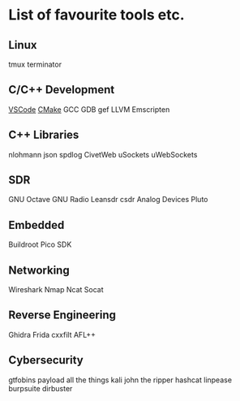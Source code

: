 # List of favourite tools etc.

## Linux
tmux
terminator

## C/C++ Development
[VSCode](https://code.visualstudio.com/) 
[CMake](https://cmake.org/)
GCC
GDB
gef
LLVM
Emscripten


## C++ Libraries
nlohmann json
spdlog
CivetWeb
uSockets
uWebSockets



## SDR
GNU Octave
GNU Radio
Leansdr
csdr
Analog Devices Pluto

## Embedded
Buildroot
Pico SDK

## Networking
Wireshark
Nmap
Ncat
Socat

## Reverse Engineering
Ghidra
Frida
cxxfilt
AFL++

## Cybersecurity
gtfobins
payload all the things
kali
john the ripper
hashcat
linpease
burpsuite
dirbuster



